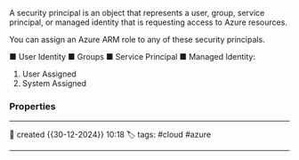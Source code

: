 
A security principal is an object that represents a user, group, service principal, or managed identity that is requesting access to Azure resources. 

You can assign an Azure ARM role to any of these security principals.

■ User Identity
■ Groups
■ Service Principal
■ Managed Identity:

 1) User Assigned
2) System Assigned


### Properties
---
📆 created   {{30-12-2024}} 10:18
🏷️ tags: #cloud #azure 

---
